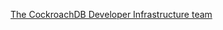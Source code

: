 [The CockroachDB Developer Infrastructure team](https://github.com/orgs/cockroachlabs/teams/dev-inf)
